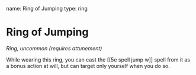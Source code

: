 name: Ring of Jumping
type: ring

# Ring of Jumping 
_Ring, uncommon (requires attunement)_ 

While wearing this ring, you can cast the [[5e spell jump w]] spell from it as a bonus action at will, but can target only yourself when you do so. 